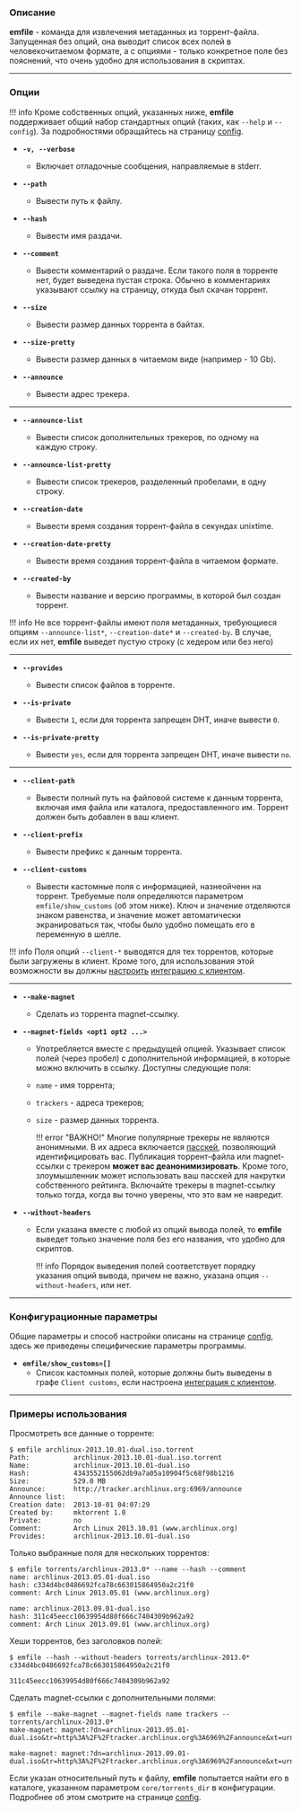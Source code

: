 ### Описание

**emfile** - команда для извлечения метаданных из торрент-файла. Запущенная без опций, она выводит список всех полей в человекочитаемом формате, а с опциями - только конкретное поле без пояснений, что очень удобно для использования в скриптах.

***

### Опции

!!! info
    Кроме собственных опций, указанных ниже, **emfile** поддерживает общий набор стандартных опций (таких, как `--help` и `--config`). За подробностями обращайтесь на страницу [config](config).

* **`-v, --verbose`**
    * Включает отладочные сообщения, направляемые в stderr.

* **`--path`**
    * Вывести путь к файлу.

* **`--hash`**
    * Вывести имя раздачи.

* **`--comment`**
    * Вывести комментарий о раздаче. Если такого поля в торренте нет, будет выведена пустая строка. Обычно в комментариях указывают ссылку на страницу, откуда был скачан торрент.

* **`--size`**
    * Вывести размер данных торрента в байтах.

* **`--size-pretty`**
    * Вывести размер данных в читаемом виде (например - 10 Gb).

* **`--announce`**
    * Вывести адрес трекера.

***

* **`--announce-list`**
    * Вывести список дополнительных трекеров, по одному на каждую строку.

* **`--announce-list-pretty`**
    * Вывести список трекеров, разделенный пробелами, в одну строку.

* **`--creation-date`**
    * Вывести время создания торрент-файла в секундах unixtime.

* **`--creation-date-pretty`**
    * Вывести время создания торрент-файла в читаемом формате.

* **`--created-by`**
    * Вывести название и версию программы, в которой был создан торрент.

!!! info
    Не все торрент-файлы имеют поля метаданных, требующиеся опциям `--announce-list*`, `--creation-date*` и `--created-by`. В случае, если их нет, **emfile** выведет пустую строку (с хедером или без него)

***

* **`--provides`**
    * Вывести список файлов в торренте.

* **`--is-private`**
    * Вывести `1`, если для торрента запрещен DHT, иначе вывести `0`.

* **`--is-private-pretty`**
    * Вывести `yes`, если для торрента запрещен DHT, иначе вывести `no`.

***

* **`--client-path`**
    * Вывести полный путь на файловой системе к данным торрента, включая имя файла или каталога, предоставленного им. Торрент должен быть добавлен в ваш клиент.

* **`--client-prefix`**
    * Вывести префикс к данным торрента.

* **`--client-customs`**
    * Вывести кастомные поля с информацией, назнеойченн на торрент. Требуемые поля определяются параметром `emfile/show_customs` (об этом ниже). Ключ и значение отделяются знаком равенства, и значение может автоматически экранироваться так, чтобы было удобно помещать его в переменную в шелле.


!!! info
    Поля опций `--client-*` выводятся для тех торрентов, которые были загружены в клиент. Кроме того, для использования этой возможности вы должны [настроить](config) [интеграцию с клиентом](clients).


***

* **`--make-magnet`**
    * Сделать из торрента magnet-ссылку.

* **`--magnet-fields <opt1 opt2 ...>`**
    * Употребляется вместе с предыдущей опцией. Указывает список полей (через пробел) с дополнительной информацией, в которые можно включить в ссылку. Доступны следующие поля:
    * `name` - имя торрента;
    * `trackers` - адреса трекеров;
    * `size` - размер данных торрента.

        !!! error "ВАЖНО!"
            Многие популярные трекеры не являются анонимными. В их адреса включается [пасскей](http://rutracker.org/forum/viewtopic.php?t=3396341), позволяющий идентифицировать вас. Публикация торрент-файла или magnet-ссылки с трекером **может вас деанонимизировать**. Кроме того, злоумышленник может использовать ваш пасскей для накрутки собственного рейтинга. Включайте трекеры в magnet-ссылку только тогда, когда вы точно уверены, что это вам не навредит.

* **`--without-headers`**
    * Если указана вместе с любой из опций вывода полей, то **emfile** выведет только значение поля без его названия, что удобно для скриптов.

        !!! info
            Порядок выведения полей соответствует порядку указания опций вывода, причем не важно, указана опция `--without-headers`, или нет.


***
### Конфигурационные параметры

Общие параметры и способ настройки описаны на странице [config](config), здесь же приведены специфические параметры программы.

* **`emfile/show_customs=[]`**
    * Список кастомных полей, которые должны быть выведены в графе `Client customs`, если настроена [интеграция с клиентом](clients).


***
### Примеры использования

Просмотреть все данные о торренте:

```
$ emfile archlinux-2013.10.01-dual.iso.torrent
Path:           archlinux-2013.10.01-dual.iso.torrent
Name:           archlinux-2013.10.01-dual.iso
Hash:           4343552155062db9a7a05a10904f5c68f98b1216
Size:           529.0 MB
Announce:       http://tracker.archlinux.org:6969/announce
Announce list:
Creation date:  2013-10-01 04:07:29
Created by:     mktorrent 1.0
Private:        no
Comment:        Arch Linux 2013.10.01 (www.archlinux.org)
Provides:       archlinux-2013.10.01-dual.iso
```

Только выбранные поля для нескольких торрентов:

```
$ emfile torrents/archlinux-2013.0* --name --hash --comment
name: archlinux-2013.05.01-dual.iso
hash: c334d4bc0486692fca78c663015864950a2c21f0
comment: Arch Linux 2013.05.01 (www.archlinux.org)

name: archlinux-2013.09.01-dual.iso
hash: 311c45eecc10639954d80f666c7404309b962a92
comment: Arch Linux 2013.09.01 (www.archlinux.org)
```

Хеши торрентов, без заголовков полей:

```
$ emfile --hash --without-headers torrents/archlinux-2013.0*
c334d4bc0486692fca78c663015864950a2c21f0

311c45eecc10639954d80f666c7404309b962a92
```

Сделать magnet-ссылки с дополнительными полями:

```
$ emfile --make-magnet --magnet-fields name trackers -- torrents/archlinux-2013.0*
make-magnet: magnet:?dn=archlinux-2013.05.01-dual.iso&tr=http%3A%2F%2Ftracker.archlinux.org%3A6969%2Fannounce&xt=urn%3Abtih%3AYM2NJPAEQZUS7STYYZRQCWDESUFCYIPQ

make-magnet: magnet:?dn=archlinux-2013.09.01-dual.iso&tr=http%3A%2F%2Ftracker.archlinux.org%3A6969%2Fannounce&xt=urn%3Abtih%3AGEOEL3WMCBRZSVGYB5TGY5AEGCNZMKUS
```

Если указан относительный путь к файлу, **emfile** попытается найти его в каталоге, указанном параметром `core/torrents_dir` в конфигурации. Подробнее об этом смотрите на странице [config](config).
